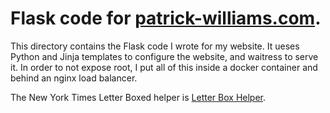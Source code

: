 # Flask code for [patrick-williams.com](https://patrick-williams.com).

This directory contains the Flask code I wrote for my website. It ueses Python and Jinja templates to configure the website, and waitress to serve it. In order to not expose root, I put all of this inside a docker container and behind an nginx load balancer. 

The New York Times Letter Boxed helper is [Letter Box Helper](/../../blob/main/flask/PatrickWilliamsWebsite/app/lbHelper.py).
